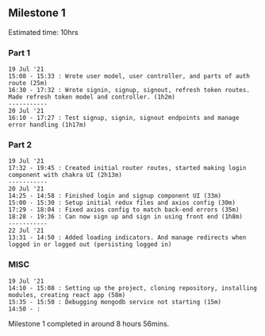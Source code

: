 ## Milestone 1
Estimated time: 10hrs
### Part 1
    19 Jul '21 
    15:08 - 15:33 : Wrote user model, user controller, and parts of auth route (25m)
    16:30 - 17:32 : Wrote signin, signup, signout, refresh token routes. Made refresh token model and controller. (1h2m)
    -----------
    20 Jul '21
    16:10 - 17:27 : Test signup, signin, signout endpoints and manage error handling (1h17m)

### Part 2
    19 Jul '21 
    17:32 - 19:45 : Created initial router routes, started making login component with chakra UI (2h13m)
    -----------
    20 Jul '21
    14:25 - 14:58 : Finished login and signup component UI (33m)
    15:00 - 15:30 : Setup initial redux files and axios config (30m)
    17:29 - 18:04 : Fixed axios config to match back-end errors (35m)
    18:28 - 19:36 : Can now sign up and sign in using front end (1h8m)
    -----------
    22 Jul '21
    13:31 - 14:50 : Added loading indicators. And manage redirects when logged in or logged out (persisting logged in)

### MISC
    19 Jul '21 
    14:10 - 15:08 : Setting up the project, cloning repository, installing modules, creating react app (58m)
    15:35 - 15:50 : Debugging mongodb service not starting (15m)
    14:50 - :

Milestone 1 completed in around 8 hours 56mins.